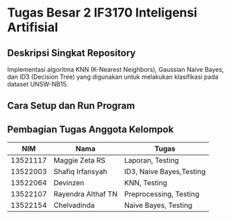 # **Tugas Besar 2 IF3170 Inteligensi Artifisial**

## Deskripsi Singkat Repository
Implementasi algoritma KNN (K-Nearest Neighbors), Gaussian Naive Bayes, dan ID3 (Decision Tree) yang digunakan untuk melakukan klasifikasi pada dataset UNSW-NB15. 

## Cara Setup dan Run Program

## Pembagian Tugas Anggota Kelompok
| **NIM**   | **Nama**               | **Tugas**                    |
|-----------|------------------------|------------------------------|
| 13521117  | Maggie Zeta RS         | Laporan, Testing             |
| 13522003  | Shafiq Irfansyah       | ID3, Naive Bayes,Testing     | 
| 13522064  | Devinzen               | KNN, Testing                 |
| 13522107  | Rayendra Althaf TN     | Preprocessing, Testing       |
| 13522154  | Chelvadinda            | Naive Bayes, Testing         |
